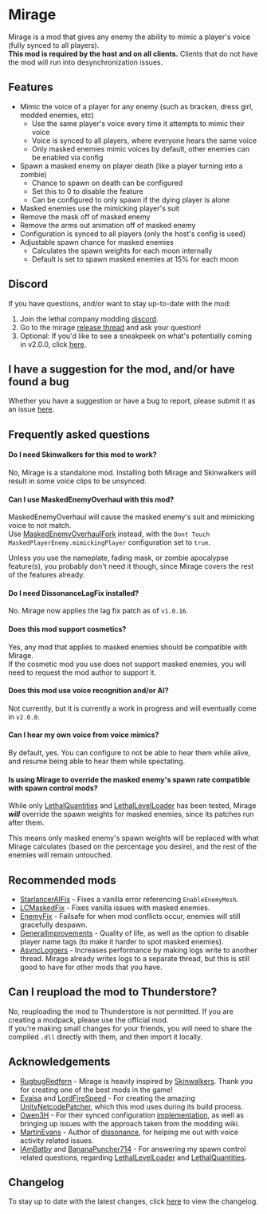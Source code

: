 # Mirage

Mirage is a mod that gives any enemy the ability to mimic a player's voice (fully synced to all players).  
**This mod is required by the host and on all clients.** Clients that do not have the mod will run into desynchronization issues.

## Features

- Mimic the voice of a player for any enemy (such as bracken, dress girl, modded enemies, etc)
   - Use the same player's voice every time it attempts to mimic their voice
   - Voice is synced to all players, where everyone hears the same voice
   - Only masked enemies mimic voices by default, other enemies can be enabled via config
- Spawn a masked enemy on player death (like a player turning into a zombie)
   - Chance to spawn on death can be configured
   - Set this to 0 to disable the feature
   - Can be configured to only spawn if the dying player is alone
- Masked enemies use the mimicking player's suit
- Remove the mask off of masked enemy
- Remove the arms out animation off of masked enemy
- Configuration is synced to all players (only the host's config is used)
- Adjustable spawn chance for masked enemies
   - Calculates the spawn weights for each moon internally
   - Default is set to spawn masked enemies at 15% for each moon

## Discord

If you have questions, and/or want to stay up-to-date with the mod:

1. Join the lethal company modding [discord](https://discord.gg/lcmod).
2. Go to the mirage [release thread](https://discord.com/channels/1168655651455639582/1200695291972685926) and ask your question!
3. Optional: If you'd like to see a sneakpeek on what's potentially coming in v2.0.0, click [here](https://discord.com/channels/1168655651455639582/1200695291972685926/1210038530160599060).

##  I have a suggestion for the mod, and/or have found a bug

Whether you have a suggestion or have a bug to report, please submit it as an issue [here](https://github.com/qwbarch/lc-mirage/issues/new).

## Frequently asked questions

#### Do I need Skinwalkers for this mod to work?

No, Mirage is a standalone mod. Installing both Mirage and Skinwalkers will result in some voice clips to be unsynced.

#### Can I use MaskedEnemyOverhaul with this mod?

MaskedEnemyOverhaul will cause the masked enemy's suit and mimicking voice to not match.  
Use [MaskedEnemyOverhaulFork](https://thunderstore.io/c/lethal-company/p/Coppertiel/MaskedEnemyOverhaulFork/) instead, with
the ``Dont Touch MaskedPlayerEnemy.mimickingPlayer`` configuration set to ``true``.

Unless you use the nameplate, fading mask, or zombie apocalypse feature(s), you probably don't need it though, since Mirage covers the rest of the features already.

#### Do I need DissonanceLagFix installed?

No. Mirage now applies the lag fix patch as of ``v1.0.16``.

#### Does this mod support cosmetics?

Yes, any mod that applies to masked enemies should be compatible with Mirage.  
If the cosmetic mod you use does not support masked enemies, you will need to request the mod author to support it.

#### Does this mod use voice recognition and/or AI?

Not currently, but it is currently a work in progress and will eventually come in ``v2.0.0``.

#### Can I hear my own voice from voice mimics?

By default, yes. You can configure to not be able to hear them while alive, and resume being able to hear them while spectating.  

#### Is using Mirage to override the masked enemy's spawn rate compatible with spawn control mods?

While only [LethalQuantities](https://thunderstore.io/c/lethal-company/p/BananaPuncher714/LethalQuantities/) and [LethalLevelLoader](https://thunderstore.io/c/lethal-company/p/IAmBatby/LethalLevelLoader/) has been tested, Mirage ***will*** override the spawn weights for masked enemies, since its patches run after them.

This means only masked enemy's spawn weights will be replaced with what Mirage calculates (based on the percentage you desire), and the rest of the enemies
will remain untouched.

## Recommended mods

- [StarlancerAIFix](https://thunderstore.io/c/lethal-company/p/AudioKnight/StarlancerAIFix/) - Fixes a vanilla error referencing ``EnableEnemyMesh``.
- [LCMaskedFix](https://thunderstore.io/c/lethal-company/p/kuba6000/LC_Masked_Fix/) - Fixes vanilla issues with masked enemies.
- [EnemyFix](https://thunderstore.io/c/lethal-company/p/SZAKI/EnemyFix/) - Failsafe for when mod conflicts occur, enemies will still gracefully despawn.
- [GeneralImprovements](https://thunderstore.io/c/lethal-company/p/ShaosilGaming/GeneralImprovements/) - Quality of life, as well as the option to disable player name tags (to make it harder to spot masked enemies).
- [AsyncLoggers](https://thunderstore.io/c/lethal-company/p/mattymatty/AsyncLoggers/) - Increases performance by making logs write to another thread. Mirage already
   writes logs to a separate thread, but this is still good to have for other mods that you have.

## Can I reupload the mod to Thunderstore?

No, reuploading the mod to Thunderstore is not permitted. If you are creating a modpack, please use the official mod.  
If you're making small changes for your friends, you will need to share the compiled ``.dll`` directly with them, and then import it locally.

## Acknowledgements

- [RugbugRedfern](https://rugbug.net) - Mirage is heavily inspired by [Skinwalkers](https://thunderstore.io/c/lethal-company/p/RugbugRedfern/Skinwalkers/). Thank you for creating one of the best mods in the game!
- [Evaisa](https://github.com/EvaisaDev) and [LordFireSpeed](https://github.com/Lordfirespeed) - For creating the amazing [UnityNetcodePatcher](https://github.com/EvaisaDev/UnityNetcodePatcher), which this mod uses during its build process.
- [Owen3H](https://github.com/Owen3H) - For their synced configuration [implementation](https://gist.github.com/Owen3H/c73e09314ed71b254256cbb15fd8c51e/5f314116ccd2ba3e5a2a38f01cf889dc674f2cfa), as well as bringing up issues with the approach taken from the modding wiki.
- [MartinEvans](https://github.com/martindevans) - Author of [dissonance](https://placeholder-software.co.uk/dissonance/docs/index.html), for helping me out with voice activity related issues.
- [IAmBatby](https://github.com/IAmBatby) and [BananaPuncher714](https://github.com/BananaPuncher714) - For answering my spawn control related questions, regarding [LethalLevelLoader](https://thunderstore.io/c/lethal-company/p/IAmBatby/LethalLevelLoader/) and [LethalQuantities](https://thunderstore.io/c/lethal-company/p/BananaPuncher714/LethalQuantities/).

## Changelog

To stay up to date with the latest changes, click [here](https://thunderstore.io/c/lethal-company/p/qwbarch/Mirage/changelog) to view the changelog.
